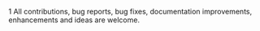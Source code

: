 1
All contributions, bug reports, bug fixes, documentation improvements, enhancements and ideas are welcome.
